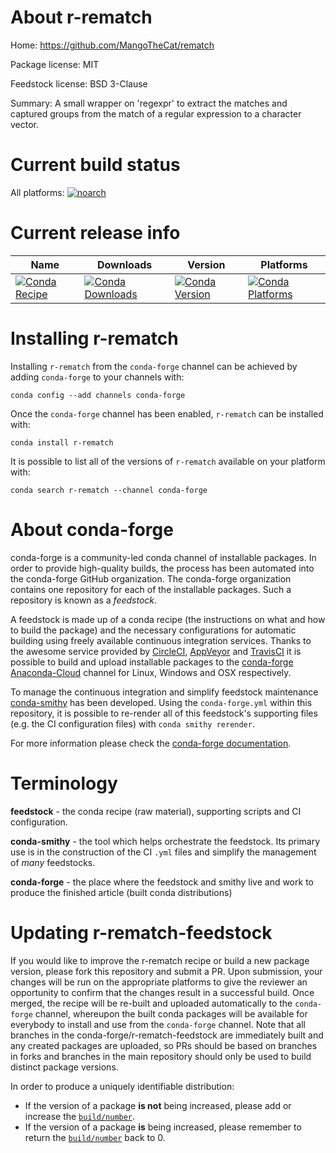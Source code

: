 About r-rematch
===============

Home: https://github.com/MangoTheCat/rematch

Package license: MIT

Feedstock license: BSD 3-Clause

Summary: A small wrapper on 'regexpr' to extract the matches and captured groups from the match of a regular expression to a character vector.



Current build status
====================

All platforms:
[![noarch](https://img.shields.io/circleci/project/github/conda-forge/r-rematch-feedstock/master.svg?label=noarch)](https://circleci.com/gh/conda-forge/r-rematch-feedstock)

Current release info
====================

| Name | Downloads | Version | Platforms |
| --- | --- | --- | --- |
| [![Conda Recipe](https://img.shields.io/badge/recipe-r--rematch-green.svg)](https://anaconda.org/conda-forge/r-rematch) | [![Conda Downloads](https://img.shields.io/conda/dn/conda-forge/r-rematch.svg)](https://anaconda.org/conda-forge/r-rematch) | [![Conda Version](https://img.shields.io/conda/vn/conda-forge/r-rematch.svg)](https://anaconda.org/conda-forge/r-rematch) | [![Conda Platforms](https://img.shields.io/conda/pn/conda-forge/r-rematch.svg)](https://anaconda.org/conda-forge/r-rematch) |

Installing r-rematch
====================

Installing `r-rematch` from the `conda-forge` channel can be achieved by adding `conda-forge` to your channels with:

```
conda config --add channels conda-forge
```

Once the `conda-forge` channel has been enabled, `r-rematch` can be installed with:

```
conda install r-rematch
```

It is possible to list all of the versions of `r-rematch` available on your platform with:

```
conda search r-rematch --channel conda-forge
```


About conda-forge
=================

conda-forge is a community-led conda channel of installable packages.
In order to provide high-quality builds, the process has been automated into the
conda-forge GitHub organization. The conda-forge organization contains one repository
for each of the installable packages. Such a repository is known as a *feedstock*.

A feedstock is made up of a conda recipe (the instructions on what and how to build
the package) and the necessary configurations for automatic building using freely
available continuous integration services. Thanks to the awesome service provided by
[CircleCI](https://circleci.com/), [AppVeyor](https://www.appveyor.com/)
and [TravisCI](https://travis-ci.org/) it is possible to build and upload installable
packages to the [conda-forge](https://anaconda.org/conda-forge)
[Anaconda-Cloud](https://anaconda.org/) channel for Linux, Windows and OSX respectively.

To manage the continuous integration and simplify feedstock maintenance
[conda-smithy](https://github.com/conda-forge/conda-smithy) has been developed.
Using the ``conda-forge.yml`` within this repository, it is possible to re-render all of
this feedstock's supporting files (e.g. the CI configuration files) with ``conda smithy rerender``.

For more information please check the [conda-forge documentation](https://conda-forge.org/docs/).

Terminology
===========

**feedstock** - the conda recipe (raw material), supporting scripts and CI configuration.

**conda-smithy** - the tool which helps orchestrate the feedstock.
                   Its primary use is in the construction of the CI ``.yml`` files
                   and simplify the management of *many* feedstocks.

**conda-forge** - the place where the feedstock and smithy live and work to
                  produce the finished article (built conda distributions)


Updating r-rematch-feedstock
============================

If you would like to improve the r-rematch recipe or build a new
package version, please fork this repository and submit a PR. Upon submission,
your changes will be run on the appropriate platforms to give the reviewer an
opportunity to confirm that the changes result in a successful build. Once
merged, the recipe will be re-built and uploaded automatically to the
`conda-forge` channel, whereupon the built conda packages will be available for
everybody to install and use from the `conda-forge` channel.
Note that all branches in the conda-forge/r-rematch-feedstock are
immediately built and any created packages are uploaded, so PRs should be based
on branches in forks and branches in the main repository should only be used to
build distinct package versions.

In order to produce a uniquely identifiable distribution:
 * If the version of a package **is not** being increased, please add or increase
   the [``build/number``](https://conda.io/docs/user-guide/tasks/build-packages/define-metadata.html#build-number-and-string).
 * If the version of a package **is** being increased, please remember to return
   the [``build/number``](https://conda.io/docs/user-guide/tasks/build-packages/define-metadata.html#build-number-and-string)
   back to 0.
